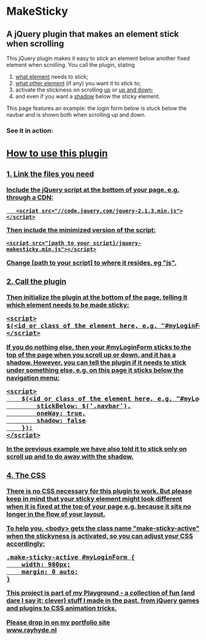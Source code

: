 <h1>MakeSticky</h1>
<h2>A jQuery plugin that makes an element stick when scrolling</h2>
<p>This jQuery plugin makes it easy to stick an element below another fixed element when scrolling. You call the plugin, stating
<ol>
	<li><u>what element</u> needs to stick;</li>
	<li><u>what other element</u> (if any) you want it to stick to;</li>
	<li>activate the stickiness on scrolling <u>up</u> or <u>up and down</u>;</li>
	<li>and even if you want a <u>shadow</u> below the sticky element.</li>
</ol></p>
<p>This page features an example: the login form below is stuck below the navbar and is shown both when scrolling up and down.</p>
<h3>See it in action: <a href="https://rayhyde.github.io/makesticky/"</h3>
<h2>How to use this plugin</h2>
<h3>1. Link the files you need</h3>
<p>Include the jQuery script at the bottom of your page, e.g. through a CDN:</p>
<p><code>	&lt;script src="//code.jquery.com/jquery-2.1.3.min.js"&gt;&lt;/script&gt;</code></p>
<p>Then include the minimized version of the script:</p>
<p><code>&lt;script src="[path to your script]/jquery-makesticky.min.js"&gt;&lt;/script&gt;</code></p>
<p>Change [path to your script] to where it resides, eg "js".</p>
<h3>2. Call the plugin</h3>
<p>Then initialize the plugin at the bottom of the page, telling it which element needs to be made sticky:</p>
<pre>
&lt;script&gt;
$(&lt;id or class of the element here, e.g. "#myLoginForm"&gt;).makeSticky();
&lt;/script&gt;</pre>
<p>If you do nothing else, then your #myLoginForm sticks to the top of the page when you scroll up or down, and it has a shadow. However, you can tell the plugin if it needs to stick under something else, e.g. on this page it sticks below the navigation menu:</p>
<pre>
&lt;script&gt;
	$(&lt;id or class of the element here, e.g. "#myLoginForm"&gt;).makeSticky({
		stickBelow: $('.navbar'),
		oneWay: true,
		shadow: false
	});
&lt;/script&gt;</pre>
<p>In the previous example we have also told it to stick only on scroll up and to do away with the shadow.</p>
<h3>4. The CSS</h3>
<p>There is no CSS necessary for this plugin to work. But please keep in mind that your sticky element might look different when it is fixed at the top of your page e.g. because it sits no longer in the flow of your layout.</p>
<p>To help you, &lt;body&gt; gets the class name "<strong>make-sticky-active</strong>" when the stickyness is activated, so you can adjust your CSS accordingly:</p>
<pre>
.make-sticky-active #myLoginForm {
	width: 980px;
	margin: 0 auto;
}</pre>

<p>This project is part of my Playground - a collection of fun (and dare I say it: clever) stuff I made in the past, from jQuery games and plugins to CSS animation tricks.</p>
<p>Please drop in on my portfolio site<br><a href="http://www.rayhyde.nl">www.rayhyde.nl</a></p>
